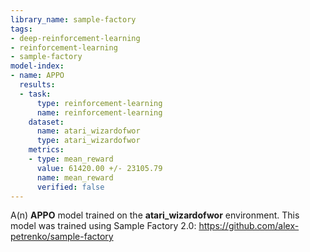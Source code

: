 ```yaml
---
library_name: sample-factory
tags:
- deep-reinforcement-learning
- reinforcement-learning
- sample-factory
model-index:
- name: APPO
  results:
  - task:
      type: reinforcement-learning
      name: reinforcement-learning
    dataset:
      name: atari_wizardofwor
      type: atari_wizardofwor
    metrics:
    - type: mean_reward
      value: 61420.00 +/- 23105.79
      name: mean_reward
      verified: false
---
```


A(n) **APPO** model trained on the **atari_wizardofwor** environment.
This model was trained using Sample Factory 2.0: https://github.com/alex-petrenko/sample-factory
    